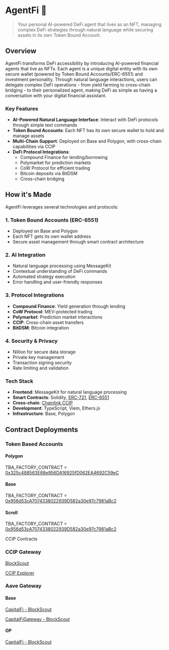 # AgentFi 🤖

> Your personal AI-powered DeFi agent that lives as an NFT, managing complex DeFi strategies through natural language while securing assets in its own Token Bound Account.

## Overview

AgentFi transforms DeFi accessibility by introducing AI-powered financial agents that live as NFTs. Each agent is a unique digital entity with its own secure wallet (powered by Token Bound Accounts/ERC-6551) and investment personality. Through natural language interactions, users can delegate complex DeFi operations - from yield farming to cross-chain bridging - to their personalized agent, making DeFi as simple as having a conversation with your digital financial assistant.

### Key Features

- **AI-Powered Natural Language Interface**: Interact with DeFi protocols through simple text commands
- **Token Bound Accounts**: Each NFT has its own secure wallet to hold and manage assets
- **Multi-Chain Support**: Deployed on Base and Polygon, with cross-chain capabilities via CCIP
- **DeFi Protocol Integrations**:
  - Compound Finance for lending/borrowing
  - Polymarket for prediction markets
  - CoW Protocol for efficient trading
  - Bitcoin deposits via BitDSM
  - Cross-chain bridging

## How it's Made

AgentFi leverages several technologies and protocols:

### 1. Token Bound Accounts (ERC-6551)

- Deployed on Base and Polygon
- Each NFT gets its own wallet address
- Secure asset management through smart contract architecture

### 2. AI Integration

- Natural language processing using MessageKit
- Contextual understanding of DeFi commands
- Automated strategy execution
- Error handling and user-friendly responses

### 3. Protocol Integrations

- **Compound Finance**: Yield generation through lending
- **CoW Protocol**: MEV-protected trading
- **Polymarket**: Prediction market interactions
- **CCIP**: Cross-chain asset transfers
- **BitDSM**: Bitcoin integration

### 4. Security & Privacy

- Nillion for secure data storage
- Private key management
- Transaction signing security
- Rate limiting and validation

### Tech Stack

- **Frontend**: MessageKit for natural language processing
- **Smart Contracts**: Solidity, [ERC-721](https://eips.ethereum.org/EIPS/eip-721), [ERC-6551](https://eips.ethereum.org/EIPS/eip-6551)
- **Cross-chain**: [Chainlink CCIP](https://docs.chain.link/ccip)
- **Development**: TypeScript, Viem, Ethers.js
- **Infrastructure**: Base, Polygon

## Contract Deployments

### Token Based Accounts

#### Polygon

TBA_FACTORY_CONTRACT = [0x325c488563E68e956DA16925fD062EA4692C59eC](https://polygon.blockscout.com/address/0x325c488563E68e956DA16925fD062EA4692C59eC?tab=contract)

#### Base

TBA_FACTORY_CONTRACT = [0x956d53cA7074338022939D582a30e97c7981aBc2](https://base.blockscout.com/address/0x956d53cA7074338022939D582a30e97c7981aBc2?tab=contract)

#### Scroll

TBA_FACTORY_CONTRACT = [0x956d53cA7074338022939D582a30e97c7981aBc2](https://scroll.blockscout.com/address/0x65040Bdc5B720103EB3088371ba82DA4EbA8C802)

CCIP Contracts

### CCIP Gateway

[BlockScout](https://base.blockscout.com/address/0x4583dDF3d25087a9e5D0f0De61674555b414C827?tab=contract)

[CCIP Explorer](https://ccip.chain.link/address/0x4583ddf3d25087a9e5d0f0de61674555b414c827)

### Aave Gateway

#### Base

[CapitalFi - BlockScout](https://base.blockscout.com/address/0x9139cC0e42e49290a82A7389b559e735Fa77c438)

[CapitalFiGateway - BlockScout](https://base.blockscout.com/address/0x58E3d7cdfeD23413279c0AE8Ef772F73e4492253)

#### OP

[CapitalFi - BlockScout](https://optimism.blockscout.com/address/0x65040Bdc5B720103EB3088371ba82DA4EbA8C802)
